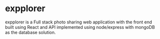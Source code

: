 # expplorer

expplorer is a Full stack photo sharing web application with the front end built using React and API implemented using node/express with mongoDB as the database solution.
